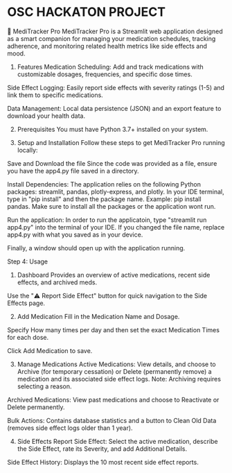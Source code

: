 # OSC HACKATON PROJECT
💊 MediTracker Pro
MediTracker Pro is a Streamlit web application designed as a smart companion for managing your medication schedules, tracking adherence, and monitoring related health metrics like side effects and mood.


1. Features
Medication Scheduling: Add and track medications with customizable dosages, frequencies, and specific dose times.

Side Effect Logging: Easily report side effects with severity ratings (1-5) and link them to specific medications.

Data Management: Local data persistence (JSON) and an export feature to download your health data.


2. Prerequisites
You must have Python 3.7+ installed on your system.

3. Setup and Installation
Follow these steps to get MediTracker Pro running locally:

Save and Download the file
Since the code was provided as a file, ensure you have the app4.py file saved in a directory.

Install Dependencies:
The application relies on the following Python packages: streamlit, pandas, plotly-express, and plotly.
In your IDE terminal, type in "pip install" and then the package name. Example: pip install pandas.
Make sure to install all the packages or the application wont run. 

Run the application:
In order to run the applicatoin, type "streamlit run app4.py" into the terminal of your IDE. If you changed
the file name, replace app4.py with what you saved as in your device. 

Finally, a window should open up with the application running. 


Step 4: Usage


1. Dashboard 
Provides an overview of active medications, recent side effects, and archived meds.

Use the "⚠️ Report Side Effect" button for quick navigation to the Side Effects page.

2. Add Medication 
Fill in the Medication Name and Dosage.

Specify How many times per day and then set the exact Medication Times for each dose.

Click Add Medication to save.

3. Manage Medications 
Active Medications: View details, and choose to Archive (for temporary cessation) or Delete (permanently remove) a medication and its associated side effect logs. Note: Archiving requires selecting a reason.

Archived Medications: View past medications and choose to Reactivate or Delete permanently.

Bulk Actions: Contains database statistics and a button to Clean Old Data (removes side effect logs older than 1 year).

4. Side Effects 
Report Side Effect: Select the active medication, describe the Side Effect, rate its Severity, and add Additional Details.

Side Effect History: Displays the 10 most recent side effect reports.




